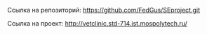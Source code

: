 Ссылка на репозиторий: https://github.com/FedGus/SEproject.git

Ссылка на проект: http://vetclinic.std-714.ist.mospolytech.ru/